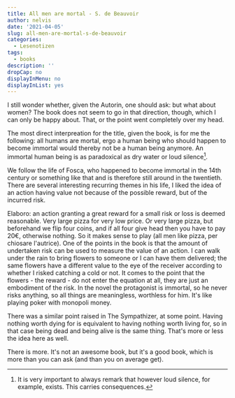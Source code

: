 ```yaml
---
title: All men are mortal - S. de Beauvoir
author: nelvis
date: '2021-04-05'
slug: all-men-are-mortal-s-de-beauvoir
categories:
  - Lesenotizen
tags:
  - books
description: ''
dropCap: no
displayInMenu: no
displayInList: yes
---
```


I still wonder whether, given the Autorin, one should ask: but what about women? The book does not seem to go in that direction, though, which I can only be happy about. That, or the point went completely over my head.

The most direct interpreation for the title, given the book, is for me the following: all humans are mortal, ergo a human being who should happen to become immortal would thereby not be a human being anymore. An immortal human being is as paradoxical as dry water or loud silence[^1].

We follow the life of Fosca, who happened to become immortal in the 14th century or something like that and is therefore still around in the twentieth. There are several interesting recurring themes in his life, I liked the idea of an action having value not because of the possible reward, but of the incurred risk.

Elaboro: an action granting a great reward for a small risk or loss is deemed reasonable. Very large pizza for very low price. Or very large pizza, but beforehand we flip four coins, and if all four give head then you have to pay 20€, otherwise nothing. So it makes sense to play (all men like pizza, per chiosare l'autrice). One of the points in the book is that the amount of undertaken risk can be used to measure the value of an action. I can walk under the rain to bring flowers to someone or I can have them delivered; the same flowers have a different value to the eye of the receiver according to whether I risked catching a cold or not. It comes to the point that the flowers - the reward - do not enter the equation at all, they are just an embodiment of the risk. In the novel the protagonist is immortal, so he never risks anything, so all things are meaningless, worthless for him. It's like playing poker with monopoli money.

There was a similar point raised in The Sympathizer, at some point. Having nothing worth dying for is equivalent to having nothing worth living for, so in that case being dead and being alive is the same thing. That's more or less the idea here as well.

There is more. It's not an awesome book, but it's a good book, which is more than you can ask (and than you on average get).

[^1]: It is very important to always remark that however loud silence, for example, exists. This carries consequences.